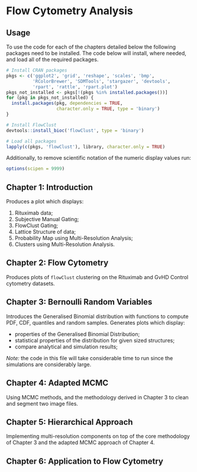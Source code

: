 # Flow Cytometry Analysis

## Usage
To use the code for each of the chapters detailed below the following packages
need to be installed. The code below will install, where needed, and load all 
of the required packages.

```r
# Install CRAN packages
pkgs <- c('ggplot2', 'grid', 'reshape', 'scales', 'bmp',
          'RColorBrewer', 'SDMTools', 'stargazer', 'devtools',
          'rpart', 'rattle', 'rpart.plot')
pkgs_not_installed <- pkgs[!(pkgs %in% installed.packages())]
for (pkg in pkgs_not_installed) {
  install.packages(pkg, dependencies = TRUE, 
                   character.only = TRUE, type = 'binary')
}

# Install FlowClust
devtools::install_bioc('flowClust', type = 'binary')

# Load all packages
lapply(c(pkgs, 'flowClust'), library, character.only = TRUE)
```

Additionally, to remove scientific notation of the numeric display values run:
```r
options(scipen = 9999)
```

## Chapter 1: Introduction
Produces a plot which displays:
1. Rituximab data;
2. Subjective Manual Gating;
3. FlowClust Gating;
4. Lattice Structure of data;
5. Probability Map using Multi-Resolution Analysis;
6. Clusters using Multi-Resolution Analysis.

## Chapter 2: Flow Cytometry
Produces plots of `flowClust` clustering on the Rituximab and GvHD Control 
cytometry datasets.

## Chapter 3: Bernoulli Random Variables
Introduces the Generalised Binomial distribution with functions to compute PDF,
CDF, quantiles and random samples. Generates plots which display:
- properties of the Generalised Binomial Distribution;
- statistical properties of the distribution for given sized structures;
- compare analytical and simulation results;

*Note:* the code in this file will take considerable time to run since the
simulations are considerably large.

## Chapter 4: Adapted MCMC
Using MCMC methods, and the methodology derived in Chapter 3 to clean and
segment two image files.

## Chapter 5: Hierarchical Approach
Implementing multi-resolution components on top of the core methodology of 
Chapter 3 and the adapted MCMC approach of Chapter 4.

## Chapter 6: Application to Flow Cytometry
